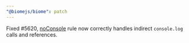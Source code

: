 ```yaml
---
"@biomejs/biome": patch
---
```


Fixed #5620, [noConsole](https://biomejs.dev/linter/rules/no-console/) rule now correctly handles indirect `console.log` calls and references.
